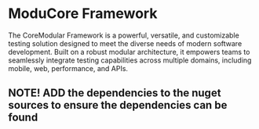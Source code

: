 # ModuCore Framework
 The CoreModular Framework is a powerful, versatile, and customizable testing solution designed to meet the diverse needs of modern software development. Built on a robust modular architecture, it empowers teams to seamlessly integrate testing capabilities across multiple domains, including mobile, web, performance, and APIs.

## NOTE! ADD the dependencies to the nuget sources to ensure the dependencies can be found